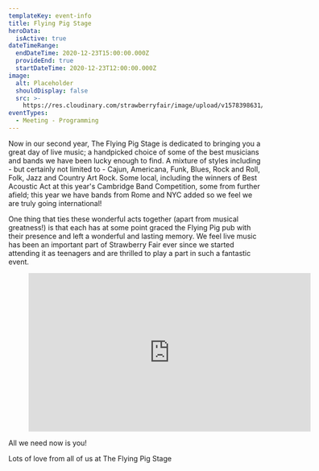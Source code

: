 ```yaml
---
templateKey: event-info
title: Flying Pig Stage
heroData:
  isActive: true
dateTimeRange:
  endDateTime: 2020-12-23T15:00:00.000Z
  provideEnd: true
  startDateTime: 2020-12-23T12:00:00.000Z
image:
  alt: Placeholder
  shouldDisplay: false
  src: >-
    https://res.cloudinary.com/strawberryfair/image/upload/v1578398631/Events/flying-pig_yyce2k.jpg
eventTypes:
  - Meeting - Programming
---
```

Now in our second year, The Flying Pig Stage is dedicated to bringing you a great day of live music; a handpicked choice of some of the best musicians and bands we have been lucky enough to find. A mixture of styles including -  but certainly not limited to - Cajun, Americana, Funk, Blues, Rock and Roll, Folk, Jazz and Country Art Rock. Some local, including the winners of Best Acoustic Act at this year's Cambridge Band Competition, some from further afield; this year we have bands from Rome and NYC added so we feel we are truly going international!

One thing that ties these wonderful acts together  (apart from musical greatness!) is that each has at some point graced the Flying Pig pub with their presence and left a wonderful and lasting memory. We feel live music has been an important part of Strawberry Fair ever since we started attending it as teenagers and are thrilled to play a part in such a fantastic event.

<figure class="video-container"><iframe height="315" width="560" src="https://www.youtube.com/embed/dAiXlxtEd2k" frameborder="0" allowfullscreen="true"></iframe></figure>

All we need now is you!

Lots of love from all of us at The Flying Pig Stage
